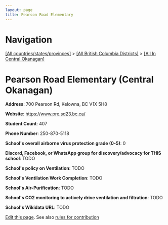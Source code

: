 ```yaml
---
layout: page
title: Pearson Road Elementary
---
```

# Navigation

[[All countries/states/provinces]](../../..) > [[All British Columbia Districts]](../..) > [[All In Central Okanagan]](..)

# Pearson Road Elementary (Central Okanagan)

**Address**: 700 Pearson Rd, Kelowna, BC V1X 5H8

**Website**: <https://www.pre.sd23.bc.ca/>

**Student Count**: 407

**Phone Number**: 250-870-5118

**School's overall airborne virus protection grade (0-5)**: 0

**Discord, Facebook, or WhatsApp group for discovery/advocacy for THIS school**: TODO

**School's policy on Ventilation**: TODO

**School's Ventilation Work Completion**: TODO

**School's Air-Purification**: TODO

**School's CO2 monitoring to actively drive ventilation and filtration**: TODO

**School's Wikidata URL**: TODO


[Edit this page](https://github.com/ventilate-schools/BC/edit/main/./Central_Okanagan/Pearson_Road_Elementary.md). See also [rules for contribution](../../../contribution-rules/)